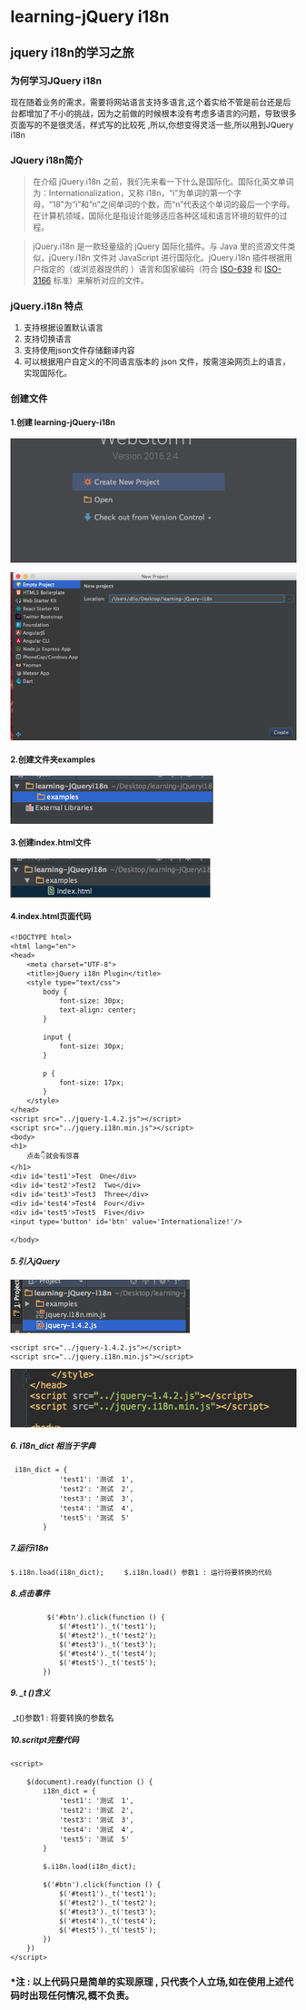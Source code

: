 # learning-jQuery i18n

## jquery i18n的学习之旅

### 为何学习JQuery i18n

现在随着业务的需求，需要将网站语言支持多语言,这个着实给不管是前台还是后台都增加了不小的挑战，因为之前做的时候根本没有考虑多语言的问题，导致很多页面写的不是很灵活，样式写的比较死 ,所以,你想变得灵活一些,所以用到JQuery i18n

### JQuery i18n简介

> 在介绍 jQuery.i18n 之前，我们先来看一下什么是国际化。国际化英文单词为：Internationalization，又称 i18n，“i”为单词的第一个字母，“18”为“i”和“n”之间单词的个数，而“n”代表这个单词的最后一个字母。在计算机领域，国际化是指设计能够适应各种区域和语言环境的软件的过程。

> jQuery.i18n 是一款轻量级的 jQuery 国际化插件。与 Java 里的资源文件类似，jQuery.i18n 文件对 JavaScript 进行国际化。jQuery.i18n 插件根据用户指定的（或浏览器提供的 ）语言和国家编码（符合 [ISO-639](https://baike.baidu.com/item/iso%20639) 和 [ISO-3166](https://baike.baidu.com/item/ISO%203166-1/5269555?fr=aladdin) 标准）来解析对应的文件。



### jQuery.i18n 特点

1. 支持根据设置默认语言
2. 支持切换语言
3. 支持使用json文件存储翻译内容
4. 可以根据用户自定义的不同语言版本的 json 文件，按需渲染网页上的语言，实现国际化。

### 创建文件



#### 1.创建 learning-jQuery-i18n

![webStrom](https://github.com/liangtianrui/learning-jQuery-i18n/blob/master/image/webStrom.png?raw=true)

![create](https://github.com/liangtianrui/learning-jQuery-i18n/blob/master/image/create.png?raw=true)



#### 2.创建文件夹examples

![examples](https://github.com/liangtianrui/learning-jQuery-i18n/blob/master/image/examples.png?raw=true)



#### 3.创建index.html文件

![indexHtml](https://github.com/liangtianrui/learning-jQuery-i18n/blob/master/image/indexhtml.png?raw=true)



#### 4.index.html页面代码

```
<!DOCTYPE html>
<html lang="en">
<head>
    <meta charset="UTF-8">
    <title>jQuery i18n Plugin</title>
    <style type="text/css">
        body {
            font-size: 30px;
            text-align: center;
        }

        input {
            font-size: 30px;
        }

        p {
            font-size: 17px;
        }
    </style>
</head>
<script src="../jquery-1.4.2.js"></script>
<script src="../jquery.i18n.min.js"></script>
<body>
<h1>
    点击👇就会有惊喜
</h1>
<div id='test1'>Test  One</div>
<div id='test2'>Test2  Two</div>
<div id='test3'>Test3  Three</div>
<div id='test4'>Test4  Four</div>
<div id='test5'>Test5  Five</div>
<input type='button' id='btn' value='Internationalize!'/>

</body>
```



##### 5.引入jQuery

![script](https://github.com/liangtianrui/learning-jQuery-i18n/blob/master/image/script.png?raw=true)

```
<script src="../jquery-1.4.2.js"></script>
<script src="../jquery.i18n.min.js"></script>
```

![src](https://github.com/liangtianrui/learning-jQuery-i18n/blob/master/image/src.png?raw=true)



##### 6. i18n_dict 相当于字典

```
 i18n_dict = {
            'test1': '测试  1',
            'test2': '测试  2',
            'test3': '测试  3',
            'test4': '测试  4',
            'test5': '测试  5'
        }
```



##### 7.运行i18n

```
$.i18n.load(i18n_dict);     $.i18n.load() 参数1 : 运行将要转换的代码
```



##### 8.点击事件

```
         $('#btn').click(function () {
            $('#test1')._t('test1');
            $('#test2')._t('test2');
            $('#test3')._t('test3');
            $('#test4')._t('test4');
            $('#test5')._t('test5');
        })
```



##### 9. _t ()含义

​     _t()参数1 : 将要转换的参数名 



##### 10.scritpt完整代码

```	
<script>

    $(document).ready(function () {
        i18n_dict = {
            'test1': '测试  1',
            'test2': '测试  2',
            'test3': '测试  3',
            'test4': '测试  4',
            'test5': '测试  5'
        }

        $.i18n.load(i18n_dict);
        
        $('#btn').click(function () {
            $('#test1')._t('test1');
            $('#test2')._t('test2');
            $('#test3')._t('test3');
            $('#test4')._t('test4');
            $('#test5')._t('test5');
        })
    })
</script>
```





### *注 : 以上代码只是简单的实现原理  ,  只代表个人立场,如在使用上述代码时出现任何情况,概不负责。  

